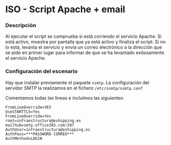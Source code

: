 # ISO - Script Apache + email

### Descripción
Al ejecutar el script se comprueba si está corriendo el servicio Apache. Si está activo, muestra por pantalla que ya está activo y finaliza el script. Si no lo está, levanta el servicio y envía un correo electrónico a la dirección que se pide en primer lugar para informar de que se ha levantado exitosamente el servicio Apache.

### Configuración del escenario

Hay que instalar previamente el paquete `ssmtp`. La configuración del servidor SMTP la realizamos en el fichero `/etc/ssmtp/ssmtp.conf`

Comentamos todas las líneas e incluímos las siguientes:

```
FromLineOverride=YES
UseSTARTTLS=Yes
FromLineOverride=Yes
root=infraestructura@eshipping.es
mailhub=smtp.office365.com:587
AuthUser=infraestructura@eshipping.es
AuthPass=***PASSWORD CORREO***
AuthMethod=LOGIN
```
